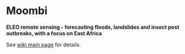 # Moombi
**ELEO remote sensing - forecasting floods, landslides and insect pest outbreaks, with a focus on East Africa**

See [wiki main page](https://github.com/ProjectPersephone/Moombi/wiki) for details.
